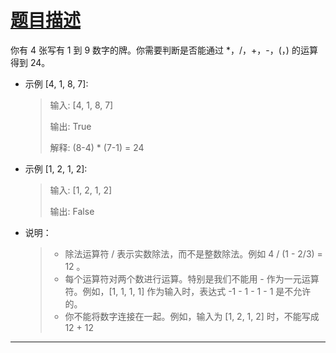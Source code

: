 # [题目描述](https://leetcode-cn.com/problems/24-game/)
你有 4 张写有 1 到 9 数字的牌。你需要判断是否能通过 *，/，+，-，(，) 的运算得到 24。


* 示例 [4, 1, 8, 7]:
  > 输入: [4, 1, 8, 7]
  > 
  > 输出: True
  > 
  > 解释: (8-4) * (7-1) = 24

* 示例 [1, 2, 1, 2]:
  > 输入: [1, 2, 1, 2]
  > 
  > 输出: False

* 说明：
    > * 除法运算符 / 表示实数除法，而不是整数除法。例如 4 / (1 - 2/3) = 12 。
    > * 每个运算符对两个数进行运算。特别是我们不能用 - 作为一元运算符。例如，[1, 1, 1, 1] 作为输入时，表达式 -1 - 1 - 1 - 1 是不允许的。
    > * 你不能将数字连接在一起。例如，输入为 [1, 2, 1, 2] 时，不能写成 12 + 12
  
----